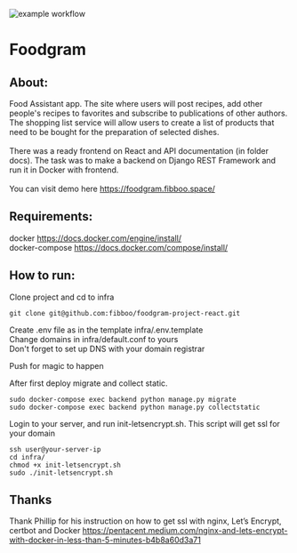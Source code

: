 ![example workflow](https://github.com/fibboo/foodgram-project-react/actions/workflows/workflow.yaml/badge.svg)

# Foodgram
## About:
Food Assistant app. The site where users will post recipes, add
other people's recipes to favorites and subscribe to publications of other authors. The shopping list service will allow
users to create a list of products that need to be bought for the preparation of selected dishes.
<br><br>
There was a ready frontend on React and API documentation (in folder docs). The task was to make a backend on Django REST Framework and run it in Docker with frontend.
<br><br>
You can visit demo here https://foodgram.fibboo.space/ <br>

## Requirements:
docker https://docs.docker.com/engine/install/ <br>
docker-compose https://docs.docker.com/compose/install/

## How to run:

Clone project and cd to infra
```
git clone git@github.com:fibboo/foodgram-project-react.git
```
Create .env file as in the template infra/.env.template <br>
Change domains in infra/default.conf to yours <br>
Don't forget to set up DNS with your domain registrar<br>

Push for magic to happen

After first deploy migrate and collect static.
```
sudo docker-compose exec backend python manage.py migrate
sudo docker-compose exec backend python manage.py collectstatic
```

Login to your server, and run init-letsencrypt.sh. This script will get ssl for your domain
```
ssh user@your-server-ip
cd infra/
chmod +x init-letsencrypt.sh
sudo ./init-letsencrypt.sh
```

## Thanks
Thank Phillip for his instruction on how to get ssl with nginx, Let’s Encrypt, certbot and Docker https://pentacent.medium.com/nginx-and-lets-encrypt-with-docker-in-less-than-5-minutes-b4b8a60d3a71 <br>
